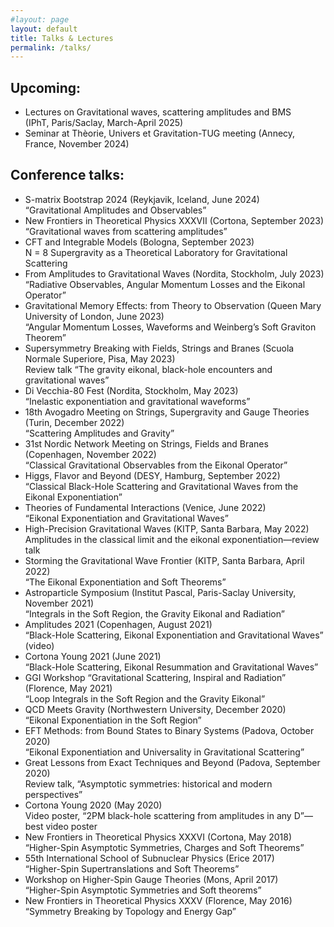 ```yaml
---
#layout: page
layout: default
title: Talks & Lectures
permalink: /talks/
---
```


## Upcoming:

- Lectures on Gravitational waves, scattering amplitudes and BMS <br> (IPhT, Paris/Saclay, March-April 2025) 
- Seminar at Thèorie, Univers et Gravitation-TUG meeting (Annecy, France, November 2024)

## Conference talks:
 
-  S-matrix Bootstrap 2024 (Reykjavik, Iceland, June 2024) <br>
“Gravitational Amplitudes and Observables”
- New Frontiers in Theoretical Physics XXXVII (Cortona, September 2023) <br>
“Gravitational waves from scattering amplitudes”
- CFT and Integrable Models (Bologna, September 2023) <br>
N = 8 Supergravity as a Theoretical Laboratory for Gravitational Scattering 
- From Amplitudes to Gravitational Waves (Nordita, Stockholm, July 2023) <br>
“Radiative Observables, Angular Momentum Losses and the Eikonal Operator” 
- Gravitational Memory Effects: from Theory to Observation (Queen Mary University of London, June 2023) <br>
“Angular Momentum Losses, Waveforms and Weinberg’s Soft Graviton Theorem” 
- Supersymmetry Breaking with Fields, Strings and Branes (Scuola Normale Superiore, Pisa, May 2023) <br>
Review talk “The gravity eikonal, black-hole encounters and gravitational waves”
- Di Vecchia-80 Fest (Nordita, Stockholm, May 2023) <br>
“Inelastic exponentiation and gravitational waveforms”
- 18th Avogadro Meeting on Strings, Supergravity and Gauge Theories (Turin, December 2022) <br>
“Scattering Amplitudes and Gravity”
- 31st Nordic Network Meeting on Strings, Fields and Branes (Copenhagen, November 2022) <br>
“Classical Gravitational Observables from the Eikonal Operator”
- Higgs, Flavor and Beyond (DESY, Hamburg, September 2022) <br>
“Classical Black-Hole Scattering and Gravitational Waves from the Eikonal Exponentiation”
-  Theories of Fundamental Interactions (Venice, June 2022) <br>
“Eikonal Exponentiation and Gravitational Waves”
- High-Precision Gravitational Waves (KITP, Santa Barbara, May 2022) <br>
Amplitudes in the classical limit and the eikonal exponentiation—review talk
- Storming the Gravitational Wave Frontier (KITP, Santa Barbara, April 2022) <br>
“The Eikonal Exponentiation and Soft Theorems”
- Astroparticle Symposium (Institut Pascal, Paris-Saclay University, November 2021) <br>
“Integrals in the Soft Region, the Gravity Eikonal and Radiation”
- Amplitudes 2021 (Copenhagen, August 2021) <br>
“Black-Hole Scattering, Eikonal Exponentiation and Gravitational Waves” (video)
- Cortona Young 2021 (June 2021) <br>
“Black-Hole Scattering, Eikonal Resummation and Gravitational Waves”
- GGI Workshop “Gravitational Scattering, Inspiral and Radiation” (Florence, May 2021) <br>
“Loop Integrals in the Soft Region and the Gravity Eikonal” 
- QCD Meets Gravity (Northwestern University, December 2020) <br>
“Eikonal Exponentiation in the Soft Region”
- EFT Methods: from Bound States to Binary Systems (Padova, October 2020) <br>
“Eikonal Exponentiation and Universality in Gravitational Scattering” 
- Great Lessons from Exact Techniques and Beyond (Padova, September 2020) <br>
Review talk, “Asymptotic symmetries: historical and modern perspectives”
- Cortona Young 2020 (May 2020) <br>
Video poster, “2PM black-hole scattering from amplitudes in any D”—best video poster
- New Frontiers in Theoretical Physics XXXVI (Cortona, May 2018) <br>
“Higher-Spin Asymptotic Symmetries, Charges and Soft Theorems”
- 55th International School of Subnuclear Physics (Erice 2017) <br>
“Higher-Spin Supertranslations and Soft Theorems”
- Workshop on Higher-Spin Gauge Theories (Mons, April 2017) <br>
“Higher-Spin Asymptotic Symmetries and Soft theorems” 
- New Frontiers in Theoretical Physics XXXV (Florence, May 2016) <br> “Symmetry Breaking by Topology and Energy Gap” 